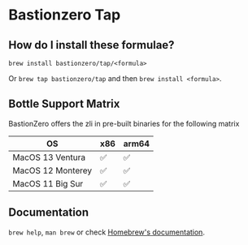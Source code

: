 # Bastionzero Tap

## How do I install these formulae?

`brew install bastionzero/tap/<formula>`

Or `brew tap bastionzero/tap` and then `brew install <formula>`.

## Bottle Support Matrix

BastionZero offers the zli in pre-built binaries for the following matrix

| OS                 | x86                | arm64                |
| ------------------ | ------------------ | -------------------- |
| MacOS 13 Ventura   | :white_check_mark: | :white_check_mark:   |
| MacOS 12 Monterey  | :white_check_mark: | :white_check_mark:   |
| MacOS 11 Big Sur   | :white_check_mark: | :white_check_mark:   |

## Documentation

`brew help`, `man brew` or check [Homebrew's documentation](https://docs.brew.sh).

